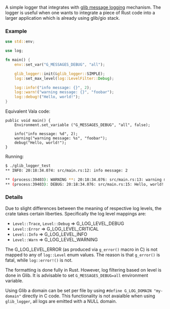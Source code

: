 A simple logger that integrates with [glib message
logging](https://developer.gnome.org/glib/unstable/glib-Message-Logging.html)
mechanism. The logger is useful when one wants to integrate a piece of Rust
code into a larger application which is already using glib/gio stack.

### Example

```rust
use std::env;

use log;

fn main() {
    env::set_var("G_MESSAGES_DEBUG", "all");

    glib_logger::init(&glib_logger::SIMPLE);
    log::set_max_level(log::LevelFilter::Debug);

    log::info!("info message: {}", 2);
    log::warn!("warning message: {}", "foobar");
    log::debug!("Hello, world!");
}
```

Equivalent Vala code:

```vala
public void main() {
    Environment.set_variable ("G_MESSAGES_DEBUG", "all", false);

    info("info message: %d", 2);
    warning("warning message: %s", "foobar");
    debug("Hello, world!");
}
```

Running:

```bash
$ ./glib_logger_test
** INFO: 20:18:34.074: src/main.rs:12: info message: 2

** (process:39403): WARNING **: 20:18:34.076: src/main.rs:13: warning message: foobar
** (process:39403): DEBUG: 20:18:34.076: src/main.rs:15: Hello, world!
```

### Details

Due to slight differences between the meaning of respective log levels, the
crate takes certain liberties. Specifically the log level mappings are:

- `Level::Trace`, `Level::Debug` => G_LOG_LEVEL_DEBUG
- `Level::Error` => G_LOG_LEVEL_CRITICAL
- `Level::Info` => G_LOG_LEVEL_INFO
- `Level::Warn` => G_LOG_LEVEL_WARNING

The G_LOG_LEVEL_ERROR (as produced via `g_error()` macro in C) is not mapped to
any of `log::Level` enum values. The reason is that `g_error()` is fatal, while
`log::error!()` is not.

The formatting is done fully in Rust. However, log filtering based on level is
done in Glib. It is advisable to set `G_MESSAGES_DEBUG=all` environment variable.

Using Glib a domain can be set per file by using `#define G_LOG_DOMAIN
"my-domain"` directly in C code. This functionality is not avaialble when using
`glib_logger`, all logs are emitted with a NULL domain.
